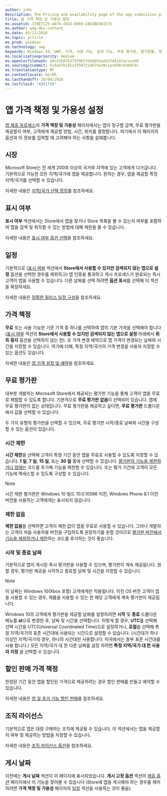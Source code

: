 ```yaml
---
author: jnHs
Description: The Pricing and availability page of the app submission process lets you determine how much your app will cost, whether you'll offer a free trial, and how, when, and where it will be available to customers.
title: 앱 가격 책정 및 가용성 설정
ms.assetid: 37BE7C25-AA74-43CD-8969-CBA3BD481575
ms.author: wdg-dev-content
ms.date: 05/11/2018
ms.topic: article
ms.prod: windows
ms.technology: uwp
keywords: Windows 10, UWP, 가격, 사용 가능, 검색 가능, 무료 평가판, 평가판들, 평가판, 앱들, 출시 날짜
ms.localizationpriority: medium
ms.openlocfilehash: 20c52687b375f9bf33dd491eeb37d4142acace99
ms.sourcegitcommit: 5c9a47b135c5f587214675e39c1ac058c0380f4c
ms.translationtype: MT
ms.contentlocale: ko-KR
ms.lasthandoff: 10/04/2018
ms.locfileid: "4351719"
---
```

# <a name="set-app-pricing-and-availability"></a>앱 가격 책정 및 가용성 설정


[앱 제출 프로세스](app-submissions.md)의 **가격 책정 및 가용성** 페이지에서는 앱이 청구할 금액, 무료 평가판을 제공할지 여부, 고객에게 제공할 방법, 시간, 위치를 결정합니다. 여기에서 이 페이지의 옵션과 이 정보를 입력할 때 고려해야 하는 사항을 살펴봅니다.


## <a name="markets"></a>시장

Microsoft Store는 전 세계 200여 이상의 국가와 지역에 있는 고객에게 다가갑니다. 기본적으로 가능한 모든 지역/국가에 앱을 제공합니다. 원하는 경우, 앱을 제공할 특정 지역/국가를 선택할 수 있습니다. 

자세한 내용은 [지역/국가 선택 정의](define-pricing-and-market-selection.md)를 참조하세요.


## <a name="visibility"></a>표시 여부

**표시 여부** 섹션에서는 Store에서 앱을 찾거나 Store 목록을 볼 수 있는지 여부를 포함하여 앱을 검색 및 취득할 수 있는 방법에 대해 제한을 둘 수 있습니다.

자세한 내용은 [표시 여부 옵션 선택](choose-visibility-options.md)을 참조하세요.


## <a name="schedule"></a>일정

기본적으로 ([표시 여부](choose-visibility-options.md#discoverability) 섹션에서 **Store에서 사용할 수 있지만 검색되지 않는 앱으로 설정** 옵션을 선택한 경우를 제외하고) 앱 인증을 통과하고 게시 프로세스가 완료되는 즉시 고객이 앱을 사용할 수 있습니다. 다른 날짜를 선택 하려면 **옵션 표시**를 선택해 이 섹션을 확장하세요. 

자세한 내용은 [정확한 릴리스 일정 구성](configure-precise-release-scheduling.md)을 참조하세요.


## <a name="pricing"></a>가격 책정

**무료** 또는 사용 가능한 기준 가격 중 하나를 선택하여 앱의 기본 가격을 선택해야 합니다([표시 여부](choose-visibility-options.md#discoverability) 섹션의 **Store에서 사용할 수 있지만 검색되지 않는 앱으로 설정** 아래에서 **취득 중지** 옵션을 선택하지 않는 한). 또 가격 변경 예약으로 앱 가격이 변경되는 날짜와 시간을 지정할 수 있습니다. 여기에 더해, 특정 지역/국가의 가격 변경을 사용자 지정할 수 있는 옵션도 있습니다. 

자세한 내용은 [앱 가격 설정 및 예약](set-and-schedule-app-pricing.md)을 참조하세요.


## <a name="free-trial"></a>무료 평가판

대부분 개발자는 Microsoft Store에서 제공되는 평가판 기능을 통해 고객이 앱을 무료로 체험할 수 있도록 합니다. 기본적으로 **무료 평가판 없음**이 선택되어 있습니다. 앱에 무료 평가판이 없는 상태입니다. 무료 평가판을 제공하고 싶다면, **무료 평가판** 드롭다운에서 값을 선택할 수 있습니다.

두 가지 유형의 평가판을 선택할 수 있으며, 무료 평가판 시작/종료 날짜와 시간을 구성할 수 있는 옵션이 있습니다.

### <a name="time-limited"></a>시간 제한

**시간 제한**을 선택해 고객이 특정 기간 동안 앱을 무료로 사용할 수 있도록 지정할 수 있습니다. **1 일**, **7 일**, **15 일**, 또는 **30 일** 중에 선택할 수 있습니다. [평가판의 기능을 제한하거나 없애는](../monetize/in-app-purchases-and-trials.md) 코드를 추가해 기능을 제한할 수 있습니다. 또는 평가 기간에 고객이 모든 기능에 액세스할 수 있도록 구성할 수 있습니다. 
> [!NOTE]
> 시간 제한 평가판은 Windows 10 빌드 10.0.10586 이전, Windows Phone 8.1 이전 버전을 사용하는 고객에게는 표시되지 않습니다.

### <a name="unlimited"></a>제한 없음

**제한 없음**을 선택하면 고객이 제한 없이 앱을 무료로 사용할 수 있습니다. 그러나 개발자는 고객이 처음 사용자용 버전을 구입하도록 권장하기를 원할 것이므로 [평가판 버전에서 기능을 제외하거나 제한](../monetize/in-app-purchases-and-trials.md)하는 코드를 추가하는 것이 좋습니다.

### <a name="start-and-end-dates"></a>시작 및 종료 날짜

기본적으로 앱이 게시된 즉시 평가판을 사용할 수 있으며, 평가판이 계속 제공됩니다. 원할 경우, 평가판 제공을 시작하고 종료할 날짜 및 시간을 지정할 수 있습니다. 

>[!NOTE]
> 이 날짜는 Windows 10(Xbox 포함) 고객에게만 적용됩니다. 이전 OS 버전 고객이 앱을 사용할 수 있는 경우, 제품을 사용할 수 있는 한 해당 고객에게 계속 평가판이 제공됩니다. 

Windows 10의 고객에게 평가판을 제공할 날짜를 설정하려면 **시작** 및 **종료** 드롭다운 메뉴를 **at**으로 변경한 후, 날짜 및 시간을 선택합니다. 이렇게 할 경우, **UTC**를 선택해 선택 시간을 UTC(Universal Coordinated Time)으로 설정하거나, **로컬**을 선택해 특정 지역/국가의 표준 시간대에 사용되는 시간으로 설정할 수 있습니다. (시간대가 하나 이상인 지역/국가의 경우, 하나의 시간대만 사용합니다. 미국에서는 동부 표준 시간대를 사용 합니다.) 모든 지역/국가 대 한 다른 날짜를 설정 하려면 **특정 지역/국가 대 한 사용자 지정** 을 선택할 수 있습니다.


## <a name="sale-pricing"></a>할인 판매 가격 책정

한정된 기간 동안 앱을 할인된 가격으로 제공하려는 경우 할인 판매를 만들고 예약할 수 있습니다.

자세한 내용은 [앱 및 추가 기능 할인 판매](put-apps-and-add-ons-on-sale.md)를 참조하세요.


## <a name="organizational-licensing"></a>조직 라이선스

기본적으로 앱은 대량 구매하는 조직에 제공될 수 있습니다. 이 섹션에서는 앱을 제공할지 여부 및 제공하는 방법을 지정할 수 있습니다.

자세한 내용은 [조직 라이선스 옵션](organizational-licensing.md)을 참조하세요.


## <a name="publish-date"></a>게시 날짜

이전에는 **게시 날짜** 섹션이 이 페이지에 표시되었습니다. **게시 고정 옵션** 섹션의 [제출 옵션](manage-submission-options.md) 페이지에서 이 기능을 찾아볼 수 있습니다 (Store에 앱을 게시해야 하는 경우를 제어하려면 **가격 책정 및 가용성** 페이지의 [일정](configure-precise-release-scheduling.md) 섹션을 사용하는 것이 좋음).


